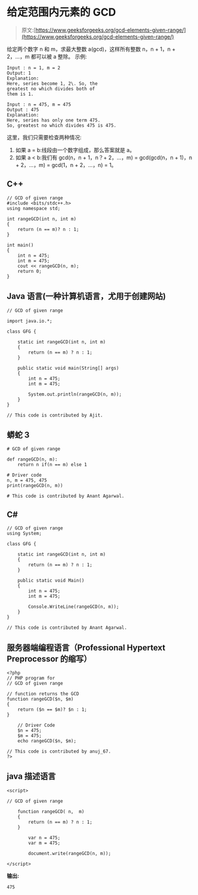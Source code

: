 # 给定范围内元素的 GCD

> 原文:[https://www.geeksforgeeks.org/gcd-elements-given-range/](https://www.geeksforgeeks.org/gcd-elements-given-range/)

给定两个数字 n 和 m，求最大整数 a(gcd)，这样所有整数 n，n + 1，n + 2，…，m 都可以被 a 整除。
示例:

```
Input : n = 1, m = 2
Output: 1
Explanation:
Here, series become 1, 2\. So, the 
greatest no which divides both of 
them is 1.

Input : n = 475, m = 475
Output : 475
Explanation:
Here, series has only one term 475.
So, greatest no which divides 475 is 475.
```

这里，我们只需要检查两种情况:

1.  如果 a = b:线段由一个数字组成，那么答案就是 a。
2.  如果 a < b:我们有 gcd(n，n + 1，n？+ 2，…，m) = gcd(gcd(n，n + 1)，n + 2，…，m) = gcd(1，n + 2，…，n) = 1。

## C++

```
// GCD of given range
#include <bits/stdc++.h>
using namespace std;

int rangeGCD(int n, int m)
{
    return (n == m)? n : 1;
}

int main()
{
    int n = 475;
    int m = 475;
    cout << rangeGCD(n, m);
    return 0;
}
```

## Java 语言(一种计算机语言，尤用于创建网站)

```
// GCD of given range

import java.io.*;

class GFG {

    static int rangeGCD(int n, int m)
    {
        return (n == m) ? n : 1;
    }

    public static void main(String[] args)
    {
        int n = 475;
        int m = 475;

        System.out.println(rangeGCD(n, m));
    }
}

// This code is contributed by Ajit.
```

## 蟒蛇 3

```
# GCD of given range

def rangeGCD(n, m):
    return n if(n == m) else 1

# Driver code
n, m = 475, 475
print(rangeGCD(n, m))

# This code is contributed by Anant Agarwal.
```

## C#

```
// GCD of given range
using System;

class GFG {

    static int rangeGCD(int n, int m)
    {
        return (n == m) ? n : 1;
    }

    public static void Main()
    {
        int n = 475;
        int m = 475;

        Console.WriteLine(rangeGCD(n, m));
    }
}

// This code is contributed by Anant Agarwal.
```

## 服务器端编程语言（Professional Hypertext Preprocessor 的缩写）

```
<?php
// PHP program for
// GCD of given range

// function returns the GCD
function rangeGCD($n, $m)
{
    return ($n == $m)? $n : 1;
}

    // Driver Code
    $n = 475;
    $m = 475;
    echo rangeGCD($n, $m);

// This code is contributed by anuj_67.
?>
```

## java 描述语言

```
<script>

// GCD of given range

    function rangeGCD( n,  m)
    {
        return (n == m) ? n : 1;
    }

        var n = 475;
        var m = 475;

        document.write(rangeGCD(n, m));

</script>
```

**输出:**

```
475
```